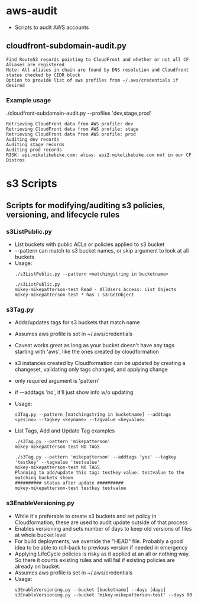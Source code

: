 # aws-audit
* Scripts to audit AWS accounts
## cloudfront-subdomain-audit.py
    Find Route53 records pointing to CloudFront and whether or not all CF Aliases are registered
    Note: All aliases in chain are found by DNS resolution and Cloudfront status checked by CIDR block
    Option to provide list of aws profiles from ~/.aws/credentials if desired
   

### Example usage
./cloudfront-subdomain-audit.py --profiles 'dev,stage,prod'

```
Retrieving CloudFront data from AWS profile: dev
Retrieving CloudFront data from AWS profile: stage
Retrieving CloudFront data from AWS profile: prod
Auditing dev records
Auditing stage records
Auditing prod records
RISK: api.mikelikebike.com: alias: api2.mikelikebike.com not in our CF Distros
```
# s3 Scripts
## Scripts for modifying/auditing s3 policies, versioning, and lifecycle rules

### s3ListPublic.py
* List buckets with public ACLs or policies applied to s3 bucket
* --pattern can match to s3 bucket names, or skip argument to look at all buckets
* Usage:
    ```
    ./s3ListPublic.py --pattern <matchingstring in bucketname>

    ./s3ListPublic.py
    mikey-mikepatterson-test Read - AllUsers Access: List Objects
    mikey-mikepatterson-test * has : s3:GetObject
    ```

### s3Tag.py
* Adds/updates tags for s3 buckets that match name
* Assumes aws profile is set in ~/.aws/credentials
* Caveat works great as long as your bucket doesn't have any tags starting with 'aws', like the ones created by cloudformation
* s3 instances created by Cloudformation can be updated by creating a changeset, validating only tags changed, and applying change

* only required argument is 'pattern'
* if --addtags 'no', it'll just show info w/o updating
* Usage:
    ```
    s3Tag.py --pattern [matchingstring in bucketname] --addtags <yes|no> --tagkey <keyname> --tagvalue <keyvalue>
    ```
* List Tags, Add and Update Tag examples
    ```
    ./s3Tag.py --pattern 'mikepatterson'
    mikey-mikepatterson-test NO TAGS

    ./s3Tag.py --pattern 'mikepatterson' --addtags 'yes' --tagkey 'testkey' --tagvalue 'testvalue'
    mikey-mikepatterson-test NO TAGS
    Planning to add/update this tag: testkey value: testvalue to the matching buckets shown
    ########## status after update ##########
    mikey-mikepatterson-test testkey testvalue

### s3EnableVersioning.py
* While it's preferable to create s3 buckets and set policy in Cloudformation, these are used to audit update outside of that process
* Enables versioning and sets number of days to keep old versions of files at whole bucket level
* For build deployments, we override the "HEAD" file.  Probably a good idea to be able to roll-back to previous version if needed in emergency
* Applying LifeCycle policies is risky as it applied at an all or nothing way.  So there it counts existing rules and will fail if existing policies are already on bucket.
* Assumes aws profile is set in ~/.aws/credentials
* Usage:
    ```
    s3EnableVersioning.py --bucket [bucketname] --days [days]
    s3EnableVersioning.py --bucket 'mikey-mikepatterson-test' --days 90
    ```

